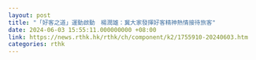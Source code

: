 ```yaml
---
layout: post
title: "「好客之道」運動啟動　楊潤雄：冀大家發揮好客精神熱情接待旅客"
date: 2024-06-03 15:55:11.000000000 +08:00
link: https://news.rthk.hk/rthk/ch/component/k2/1755910-20240603.htm
categories: rthk
---
```



